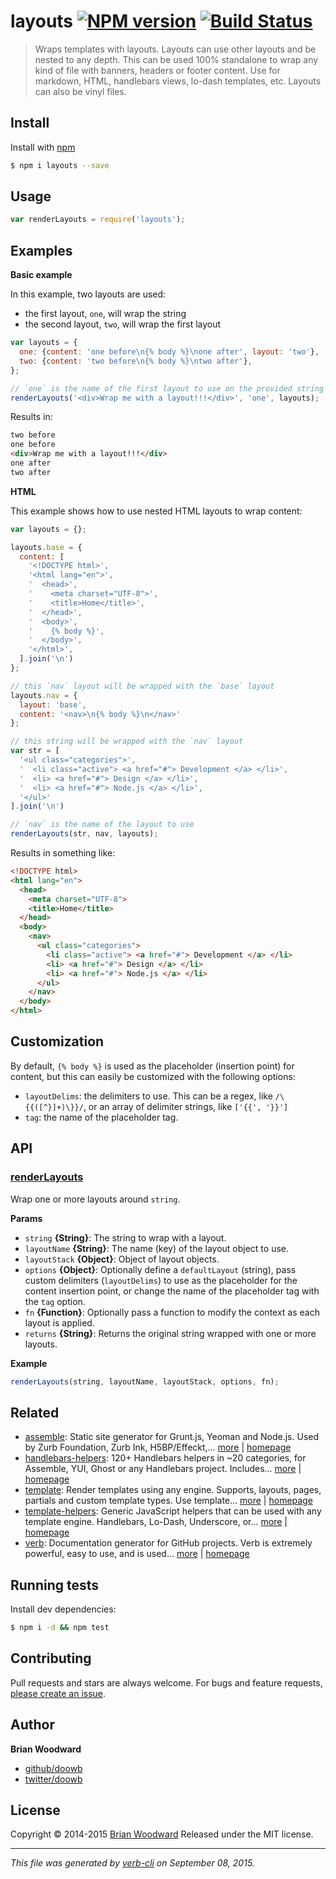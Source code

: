 # layouts [![NPM version](https://badge.fury.io/js/layouts.svg)](http://badge.fury.io/js/layouts)  [![Build Status](https://travis-ci.org/doowb/layouts.svg)](https://travis-ci.org/doowb/layouts)

> Wraps templates with layouts. Layouts can use other layouts and be nested to any depth. This can be used 100% standalone to wrap any kind of file with banners, headers or footer content. Use for markdown, HTML, handlebars views, lo-dash templates, etc. Layouts can also be vinyl files.

## Install

Install with [npm](https://www.npmjs.com/)

```sh
$ npm i layouts --save
```

## Usage

```js
var renderLayouts = require('layouts');
```

## Examples

**Basic example**

In this example, two layouts are used:

* the first layout, `one`, will wrap the string
* the second layout, `two`, will wrap the first layout

```js
var layouts = {
  one: {content: 'one before\n{% body %}\none after', layout: 'two'},
  two: {content: 'two before\n{% body %}\ntwo after'},
};

// `one` is the name of the first layout to use on the provided string
renderLayouts('<div>Wrap me with a layout!!!</div>', 'one', layouts);
```

Results in:

```html
two before
one before
<div>Wrap me with a layout!!!</div>
one after
two after
```

**HTML**

This example shows how to use nested HTML layouts to wrap content:

```js
var layouts = {};

layouts.base = {
  content: [
    '<!DOCTYPE html>',
    '<html lang="en">',
    '  <head>',
    '    <meta charset="UTF-8">',
    '    <title>Home</title>',
    '  </head>',
    '  <body>',
    '    {% body %}',
    '  </body>',
    '</html>',
  ].join('\n')
};

// this `nav` layout will be wrapped with the `base` layout
layouts.nav = {
  layout: 'base',
  content: '<nav>\n{% body %}\n</nav>'
};

// this string will be wrapped with the `nav` layout
var str = [
  '<ul class="categories">',
  '  <li class="active"> <a href="#"> Development </a> </li>',
  '  <li> <a href="#"> Design </a> </li>',
  '  <li> <a href="#"> Node.js </a> </li>',
  '</ul>'
].join('\n')

// `nav` is the name of the layout to use
renderLayouts(str, nav, layouts);
```

Results in something like:

```html
<!DOCTYPE html>
<html lang="en">
  <head>
    <meta charset="UTF-8">
    <title>Home</title>
  </head>
  <body>
    <nav>
      <ul class="categories">
        <li class="active"> <a href="#"> Development </a> </li>
        <li> <a href="#"> Design </a> </li>
        <li> <a href="#"> Node.js </a> </li>
      </ul>
    </nav>
  </body>
</html>
```

## Customization

By default, `{% body %}` is used as the placeholder (insertion point) for content, but this can easily be customized with the following options:

* `layoutDelims`: the delimiters to use. This can be a regex, like `/\{{([^}]+)\}}/`, or an array of delimiter strings, like `['{{', '}}']`
* `tag`: the name of the placeholder tag.

## API

### [renderLayouts](index.js#L36)

Wrap one or more layouts around `string`.

**Params**

* `string` **{String}**: The string to wrap with a layout.
* `layoutName` **{String}**: The name (key) of the layout object to use.
* `layoutStack` **{Object}**: Object of layout objects.
* `options` **{Object}**: Optionally define a `defaultLayout` (string), pass custom delimiters (`layoutDelims`) to use as the placeholder for the content insertion point, or change the name of the placeholder tag with the `tag` option.
* `fn` **{Function}**: Optionally pass a function to modify the context as each layout is applied.
* `returns` **{String}**: Returns the original string wrapped with one or more layouts.

**Example**

```js
renderLayouts(string, layoutName, layoutStack, options, fn);
```

## Related

* [assemble](https://www.npmjs.com/package/assemble): Static site generator for Grunt.js, Yeoman and Node.js. Used by Zurb Foundation, Zurb Ink, H5BP/Effeckt,… [more](https://www.npmjs.com/package/assemble) | [homepage](http://assemble.io)
* [handlebars-helpers](https://www.npmjs.com/package/handlebars-helpers): 120+ Handlebars helpers in ~20 categories, for Assemble, YUI, Ghost or any Handlebars project. Includes… [more](https://www.npmjs.com/package/handlebars-helpers) | [homepage](https://github.com/assemble/handlebars-helpers)
* [template](https://www.npmjs.com/package/template): Render templates using any engine. Supports, layouts, pages, partials and custom template types. Use template… [more](https://www.npmjs.com/package/template) | [homepage](https://github.com/jonschlinkert/template)
* [template-helpers](https://www.npmjs.com/package/template-helpers): Generic JavaScript helpers that can be used with any template engine. Handlebars, Lo-Dash, Underscore, or… [more](https://www.npmjs.com/package/template-helpers) | [homepage](https://github.com/jonschlinkert/template-helpers)
* [verb](https://www.npmjs.com/package/verb): Documentation generator for GitHub projects. Verb is extremely powerful, easy to use, and is used… [more](https://www.npmjs.com/package/verb) | [homepage](https://github.com/verbose/verb)

## Running tests

Install dev dependencies:

```sh
$ npm i -d && npm test
```

## Contributing

Pull requests and stars are always welcome. For bugs and feature requests, [please create an issue](https://github.com/doowb/layouts/issues/new).

## Author

**Brian Woodward**

+ [github/doowb](https://github.com/doowb)
+ [twitter/doowb](http://twitter.com/doowb)

## License

Copyright © 2014-2015 [Brian Woodward](https://github.com/doowb)
Released under the MIT license.

***

_This file was generated by [verb-cli](https://github.com/assemble/verb-cli) on September 08, 2015._
